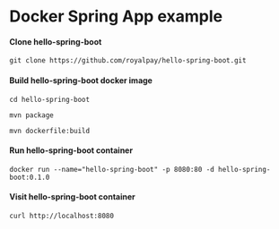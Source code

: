 # Docker Spring App example

#### Clone hello-spring-boot
`git clone https://github.com/royalpay/hello-spring-boot.git`

#### Build hello-spring-boot docker image
`cd hello-spring-boot`

`mvn package`

`mvn dockerfile:build`

#### Run hello-spring-boot container
`docker run --name="hello-spring-boot" -p 8080:80 -d hello-spring-boot:0.1.0 `

#### Visit hello-spring-boot container

`curl http://localhost:8080`

